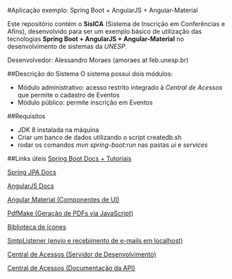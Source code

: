 #Aplicação exemplo: Spring Boot + AngularJS + Angular-Material

Este repositório contém o **SisICA** (Sistema de Inscrição em Conferências e Afins), desenvolvido para ser um exemplo básico de utilização das tecnologias **Spring Boot + AngularJS + Angular-Material** no desenvolvimento de sistemas da *UNESP*.

Desenvolvedor: Alessandro Moraes (amoraes at feb.unesp.br)

##Descrição do Sistema
O sistema possui dois módulos:
* Módulo administrativo: acesso restrito integrado à _Central de Acessos_ que permite o cadastro de Eventos
* Módulo público: permite inscrição em Eventos

##Requisitos
* JDK 8 instalada na máquina
* Criar um banco de dados utilizando o script createdb.sh
* rodar os comandos *mvn spring-boot:run* nas pastas *ui* e *services*

##Links úteis
[Spring Boot Docs + Tutoriais](https://spring.io/docs)

[Spring JPA Docs](http://docs.spring.io/spring-data/jpa/docs/current/reference/html/)

[AngularJS Docs](https://docs.angularjs.org/api)

[Angular Material (Componentes de UI)](https://material.angularjs.org/latest/)

[PdfMake (Geração de PDFs via JavaScript)](https://github.com/bpampuch/pdfmake)

[Biblioteca de ícones](https://material.io/icons/)

[SmtpListener (envio e recebimento de e-mails em localhost)](https://github.com/amoraes/smtplistener)

[Central de Acessos (Servidor de Desenvolvimento)](https://centraldev.unesp.br)

[Central de Acessos (Documentação da API)](https://centraldev.unesp.br/central-services/docs/)

		